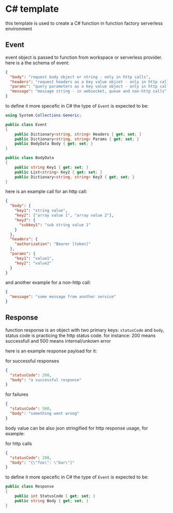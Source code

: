 # C# template

this template is used to create a C# function in function factory serverless environment

## Event

event object is passed to function from workspace or serverless provider. here is a the schema of event:

```json
{
  "body": "request body object or string - only in http calls",
  "headers": "request headers as a key value objcet - only in http calls",
  "params": "query parameters as a key value object - only in http calls",
  "message": "message string - in websocket, queue and non-http calls"
}
```

to define it more specefic in C# the type of `Event` is expected to be:

```cs
using System.Collections.Generic;

public class Event
{
    public Dictionary<string, string> Headers { get; set; }
    public Dictionary<string, string> Params { get; set; }
    public BodyData Body { get; set; }
}

public class BodyData
{
    public string Key1 { get; set; }
    public List<string> Key2 { get; set; }
    public Dictionary<string, string> Key3 { get; set; }
}

```

here is an example call for an http call:

```json
{
  "body": {
    "key1": "string value",
    "key2": ["array value 1", "array value 2"],
    "key3": {
      "subkey1": "sub string value 1"
    }
  },
  "headers": {
    "authorization": "Bearer [token]"
  },
  "params": {
    "key1": "value1",
    "key2": "value2"
  }
}
```

and another example for a non-http call:

```json
{
  "message": "some message from another service"
}
```

## Response

function response is an object with two primary keys: `statusCode` and `body`, status code is practicing the http status code. for instance: 200 means successfull and 500 means internal/unkown error

here is an example response payload for it:

for successful responses

```json
{
  "statusCode": 200,
  "body": "a successful response"
}
```

for failures

```json
{
  "statusCode": 500,
  "body": "something went wrong"
}
```

body value can be also json stringified for http response usage, for example:

for http calls

```json
{
  "statusCode": 200,
  "body": "{\"foo\": \"bar\"}"
}
```

to define it more specefic in C# the type of `Event` is expected to be:

```cs
public class Response
{
    public int StatusCode { get; set; }
    public string Body { get; set; }
}
```
